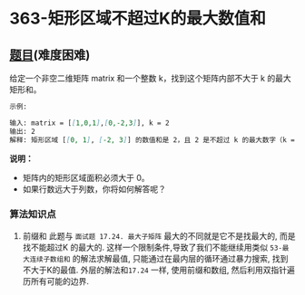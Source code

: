 # 363-矩形区域不超过K的最大数值和

## [题目](https://leetcode-cn.com/problems/max-sum-of-rectangle-no-larger-than-k/)(难度困难)

给定一个非空二维矩阵 matrix 和一个整数 k，找到这个矩阵内部不大于 k 的最大矩形和。

~~~markdown
示例:

输入: matrix = [[1,0,1],[0,-2,3]], k = 2
输出: 2 
解释: 矩形区域 [[0, 1], [-2, 3]] 的数值和是 2，且 2 是不超过 k 的最大数字（k = 2）。
~~~

**说明：**
- 矩阵内的矩形区域面积必须大于 0。
- 如果行数远大于列数，你将如何解答呢？

### 算法知识点
1. 前缀和
此题与 `面试题 17.24. 最大子矩阵` 最大的不同就是它不是找最大的, 而是找不能超过K 的最大的. 这样一个限制条件,导致了我们不能继续用类似 `53-最大连续子数组和` 的解法求解最值, 只能通过在最内层的循环通过暴力搜索, 找到不大于K的最值. 外层的解法和`17.24` 一样, 使用前缀和数组, 然后利用双指针遍历所有可能的边界.